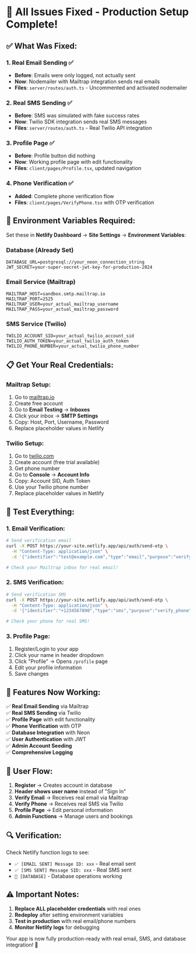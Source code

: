 # 🎉 All Issues Fixed - Production Setup Complete!

## ✅ What Was Fixed:

### 1. **Real Email Sending** ✅

- **Before**: Emails were only logged, not actually sent
- **Now**: Nodemailer with Mailtrap integration sends real emails
- **Files**: `server/routes/auth.ts` - Uncommented and activated nodemailer

### 2. **Real SMS Sending** ✅

- **Before**: SMS was simulated with fake success rates
- **Now**: Twilio SDK integration sends real SMS messages
- **Files**: `server/routes/auth.ts` - Real Twilio API integration

### 3. **Profile Page** ✅

- **Before**: Profile button did nothing
- **Now**: Working profile page with edit functionality
- **Files**: `client/pages/Profile.tsx`, updated navigation

### 4. **Phone Verification** ✅

- **Added**: Complete phone verification flow
- **Files**: `client/pages/VerifyPhone.tsx` with OTP verification

## 🔧 Environment Variables Required:

Set these in **Netlify Dashboard** → **Site Settings** → **Environment Variables**:

### Database (Already Set)

```
DATABASE_URL=postgresql://your_neon_connection_string
JWT_SECRET=your-super-secret-jwt-key-for-production-2024
```

### Email Service (Mailtrap)

```
MAILTRAP_HOST=sandbox.smtp.mailtrap.io
MAILTRAP_PORT=2525
MAILTRAP_USER=your_actual_mailtrap_username
MAILTRAP_PASS=your_actual_mailtrap_password
```

### SMS Service (Twilio)

```
TWILIO_ACCOUNT_SID=your_actual_twilio_account_sid
TWILIO_AUTH_TOKEN=your_actual_twilio_auth_token
TWILIO_PHONE_NUMBER=your_actual_twilio_phone_number
```

## 📋 Get Your Real Credentials:

### Mailtrap Setup:

1. Go to [mailtrap.io](https://mailtrap.io)
2. Create free account
3. Go to **Email Testing** → **Inboxes**
4. Click your inbox → **SMTP Settings**
5. Copy: Host, Port, Username, Password
6. Replace placeholder values in Netlify

### Twilio Setup:

1. Go to [twilio.com](https://twilio.com)
2. Create account (free trial available)
3. Get phone number
4. Go to **Console** → **Account Info**
5. Copy: Account SID, Auth Token
6. Use your Twilio phone number
7. Replace placeholder values in Netlify

## 🧪 Test Everything:

### 1. Email Verification:

```bash
# Send verification email
curl -X POST https://your-site.netlify.app/api/auth/send-otp \
  -H "Content-Type: application/json" \
  -d '{"identifier":"test@example.com","type":"email","purpose":"verify_email"}'

# Check your Mailtrap inbox for real email!
```

### 2. SMS Verification:

```bash
# Send verification SMS
curl -X POST https://your-site.netlify.app/api/auth/send-otp \
  -H "Content-Type: application/json" \
  -d '{"identifier":"+1234567890","type":"sms","purpose":"verify_phone"}'

# Check your phone for real SMS!
```

### 3. Profile Page:

1. Register/Login to your app
2. Click your name in header dropdown
3. Click "Profile" → Opens `/profile` page
4. Edit your profile information
5. Save changes

## 🚀 Features Now Working:

✅ **Real Email Sending** via Mailtrap  
✅ **Real SMS Sending** via Twilio  
✅ **Profile Page** with edit functionality  
✅ **Phone Verification** with OTP  
✅ **Database Integration** with Neon  
✅ **User Authentication** with JWT  
✅ **Admin Account Seeding**  
✅ **Comprehensive Logging**

## 📱 User Flow:

1. **Register** → Creates account in database
2. **Header shows user name** instead of "Sign In"
3. **Verify Email** → Receives real email via Mailtrap
4. **Verify Phone** → Receives real SMS via Twilio
5. **Profile Page** → Edit personal information
6. **Admin Functions** → Manage users and bookings

## 🔍 Verification:

Check Netlify function logs to see:

- `✅ [EMAIL SENT] Message ID: xxx` - Real email sent
- `✅ [SMS SENT] Message SID: xxx` - Real SMS sent
- `🔵 [DATABASE]` - Database operations working

## ⚠️ Important Notes:

1. **Replace ALL placeholder credentials** with real ones
2. **Redeploy** after setting environment variables
3. **Test in production** with real email/phone numbers
4. **Monitor Netlify logs** for debugging

Your app is now fully production-ready with real email, SMS, and database integration! 🎉
